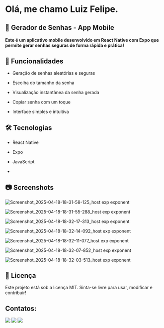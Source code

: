 # Olá, me chamo Luiz Felipe. 

## 🔐 Gerador de Senhas - App Mobile
#### Este é um aplicativo mobile desenvolvido em React Native com Expo que permite gerar senhas seguras de forma rápida e prática!

## 📱 Funcionalidades
- Geração de senhas aleatórias e seguras

- Escolha do tamanho da senha

- Visualização instantânea da senha gerada

- Copiar senha com um toque

- Interface simples e intuitiva

## 🛠️ Tecnologias
- React Native

- Expo

- JavaScript
- 
## 📷 Screenshots

![Screenshot_2025-04-18-18-31-58-125_host exp exponent](https://github.com/user-attachments/assets/6f495cbd-b330-4fa9-b6b1-174e5482139b)

![Screenshot_2025-04-18-18-31-55-288_host exp exponent](https://github.com/user-attachments/assets/395ff7d6-e209-4eb1-a676-ae85d4b10346)

![Screenshot_2025-04-18-18-32-17-313_host exp exponent](https://github.com/user-attachments/assets/96262fa3-f311-406c-b533-05c0e2d29089)

![Screenshot_2025-04-18-18-32-14-092_host exp exponent](https://github.com/user-attachments/assets/5a31b5ed-4d04-47c1-aad1-bce434799290)

![Screenshot_2025-04-18-18-32-11-077_host exp exponent](https://github.com/user-attachments/assets/c2947e46-1ae8-4c80-aeaa-b742e744990c)

![Screenshot_2025-04-18-18-32-07-852_host exp exponent](https://github.com/user-attachments/assets/232c4423-cb84-4b00-b76d-f14be86622f0)

![Screenshot_2025-04-18-18-32-03-513_host exp exponent](https://github.com/user-attachments/assets/d1e11153-9f58-4468-b311-114ff6c8e9de)

## 📄 Licença
Este projeto está sob a licença MIT. Sinta-se livre para usar, modificar e contribuir!
## Contatos:
<div>
<a href="https://instagram.com/luizfelipesantos.tn" target="_blank"><img loading="lazy" src="https://img.shields.io/badge/-Instagram-%23E4405F?style=for-the-badge&logo=instagram&logoColor=white" target="_blank"></a>
<a href="https://mail.google.com/mail/?view=cm&fs=1&to=lokateu.fs@gmail.com" ><img loading="lazy" src="https://img.shields.io/badge/Gmail-D14836?style=for-the-badge&logo=gmail&logoColor=white" target="_blank"></a>
<a href="https://www.linkedin.com/in/seu-usuário-linkedln-aqui" target="_blank"><img loading="lazy" src="https://img.shields.io/badge/-LinkedIn-%230077B5?style=for-the-badge&logo=linkedin&logoColor=white" target="_blank"></a>   
</div>
